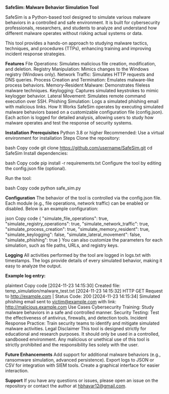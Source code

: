 **SafeSim: Malware Behavior Simulation Tool**

SafeSim is a Python-based tool designed to simulate various malware behaviors in a controlled and safe environment. It is built for cybersecurity professionals, researchers, and students to analyze and understand how different malware operates without risking actual systems or data.

This tool provides a hands-on approach to studying malware tactics, techniques, and procedures (TTPs), enhancing training and improving incident response strategies.

**Features**
File Operations: Simulates malicious file creation, modification, and deletion.
Registry Manipulation: Mimics changes to the Windows registry (Windows only).
Network Traffic: Simulates HTTP requests and DNS queries.
Process Creation and Termination: Emulates malware-like process behaviors.
Memory-Resident Malware: Demonstrates fileless malware techniques.
Keylogging: Captures simulated keystrokes to mimic keylogger behavior.
Lateral Movement: Simulates remote command execution over SSH.
Phishing Simulation: Logs a simulated phishing email with malicious links.
How It Works
SafeSim operates by executing simulated malware behaviors based on a customizable configuration file (config.json). Each action is logged for detailed analysis, allowing users to study how malware operates and test the response of security systems.

**Installation**
**Prerequisites**
Python 3.8 or higher
Recommended: Use a virtual environment for installation
Steps
Clone the repository:

bash
Copy code
git clone https://github.com/username/SafeSim.git
cd SafeSim
Install dependencies:

bash
Copy code
pip install -r requirements.txt
Configure the tool by editing the config.json file (optional).

Run the tool:

bash
Copy code
python safe_sim.py


**Configuration**
The behavior of the tool is controlled via the config.json file. Each module (e.g., file operations, network traffic) can be enabled or disabled. Below is an example configuration:

json
Copy code
{
  "simulate_file_operations": true,
  "simulate_registry_operations": true,
  "simulate_network_traffic": true,
  "simulate_process_creation": true,
  "simulate_memory_resident": true,
  "simulate_keylogging": false,
  "simulate_lateral_movement": false,
  "simulate_phishing": true
}
You can also customize the parameters for each simulation, such as file paths, URLs, and registry keys.

**Logging**
All activities performed by the tool are logged in logs.txt with timestamps. The logs provide details of every simulated behavior, making it easy to analyze the output.

**Example log entry:**

plaintext
Copy code
[2024-11-23 14:15:30] Created file: temp_simulation/malware_test.txt
[2024-11-23 14:15:32] HTTP GET Request to http://example.com | Status Code: 200
[2024-11-23 14:15:34] Simulated phishing email sent to victim@example.com with link: http://malicious.example.com
Use Cases
Cybersecurity Training:
Study malware behaviors in a safe and controlled manner.
Security Testing:
Test the effectiveness of antivirus, firewalls, and detection tools.
Incident Response Practice:
Train security teams to identify and mitigate simulated malware activities.
Legal Disclaimer
This tool is designed strictly for educational and research purposes. It should only be used in a controlled, sandboxed environment. Any malicious or unethical use of this tool is strictly prohibited and the responsibility lies solely with the user.



**Future Enhancements**
Add support for additional malware behaviors (e.g., ransomware simulation, advanced persistence).
Export logs to JSON or CSV for integration with SIEM tools.
Create a graphical interface for easier interaction.

**Support**
If you have any questions or issues, please open an issue on the repository or contact the author at hbhavar12@gmail.com.
